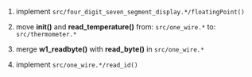 1. implement `src/four_digit_seven_segment_display.*/floatingPoint()`

2. move **init()** and **read_temperature()**  from: `src/one_wire.*`  to: `src/thermometer.*`

3. merge **w1_readbyte()** with **read_byte()** in `src/one_wire.*`

4. implement `src/one_wire.*/read_id()`
